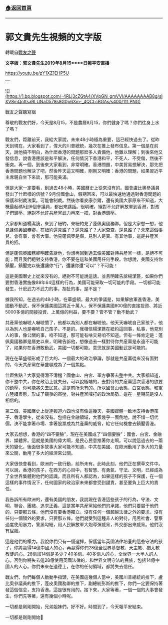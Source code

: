 ###  [:house:返回首頁](https://github.com/ourhimalayas/txt)
---
# 郭文貴先生視頻的文字版
轉載自[戰友之聲](http://littleantvoice.blogspot.com)

**文字版：****郭文貴先生****2019****年****8****月****15****日報平安直播**





https://youtu.be/zY1XZ1EHP5U






|  |
| --- |
|  |  |







[!\[\](https://1.bp.blogspot.com/-4RLj3cZGtA4/XVpGN_gmVVI/AAAAAAAAB8g/sIXV8mQottsaRLUNaD578s8G0p6Xm-_4QCLcBGAs/s400/111.PNG)](https://1.bp.blogspot.com/-4RLj3cZGtA4/XVpGN_gmVVI/AAAAAAAAB8g/sIXV8mQottsaRLUNaD578s8G0p6Xm-_4QCLcBGAs/s1600/111.PNG)

戰友之聲聽寫組


尊敬的戰友們好，今天是8月15，不是農曆8月15，你們健身了嗎？你們往身上水了嗎？


戰友們，距離前天，我給大家說，未來48小時極為重要，這已經快過去了。從昨天到現在，大家看到了，偉大的川普總統，幾次在推上發布信息。第一個是在前天，說他搞不明白，為什麽香港的問題那麽多人責備他，他難以理解；到後來他又發信息，說香港應該是和平解決，任何情況下香港和平，不死人、不受傷，然後不衝突。再一個，到後來大家看到，非常明確。香港問題，中美貿易想解決，那先把香港問題也解決了吧，然後昨天這又明確，剛剛又明確：香港的問題，如果習近平主席親自坐下來談，那可能美滿。


但是大家一定要看，到過去48小時，美國曆史上從來沒有的。國會盧比奧參議員發出了什麽樣的信號？9月份國會山，假期回來，可以最快速地通過對香港問題的保護和制裁法案。可能會制裁。然後你看麥康奈爾，還有美國大家原來不知道，大概最起碼5到6個參議員，都出來講話。很明確，絕對不允許解放軍到香港，對孩子們鎮壓，絕對不允許共産黨武力再來一把，對香港鎮壓。


大家都知道楊潔篪，來到了紐約，來紐約見了蓬佩奧國務卿。但是大家想一想，他見蓬佩奧國務卿，在紐約還見誰了？還見誰了？大家查查，還見誰了？未來這個事兒，會有事，會有大事。他見蓬佩奧是假，見別人是真。有其他事，這是共産黨一貫的招。


但是蓬佩奧國務卿明確告訴他，你想再回到過去像美國對待共産黨一樣，是絕不可能；而且我們絕對支持香港，你不要在這和美國用任何手段。你想說，美國支持你鎮壓，鎮壓完以後還讓你“行”，還讓你還“可以”？不可能！


這是美國曆史上從來沒有的，絕對不可能說這話。並且明確告訴楊潔篪，如果你們要對香港實施像89年64這樣的行為，美國可能采取一切可能的手段。一切都可能發生，什麽武力不武力的事，胡扯的事，是不是？


據我所知，在過去的48小時，在華盛頓，最大的爭議是，如果解放軍進香港，美國動不動武，保不保護美國這將近十萬人，保不保護美國800億的直接投資、將近5000多億的間接投資、上萬億的利益，要不要？管不管？動不動武？


共産黨他嚇唬人嚇唬慣了，他都以為別人都在嚇唬他。他天天嚇唬自己家孩子，他以為別人也是嚇唬自己孩子。不是的。我相信楊潔篪在紐約這回事，私事，他見別人的事，像公關的事，咱不知道，那可能有啥交易咱不知道。但有一條肯定是：蓬佩奧國務卿是曆史以來，明確告訴他，想像過去一樣對待你共産黨是永遠不可能了，如果你在香港敢動武，美國一切都可能。意思就是美國動武是可能的。


現在在華盛頓形成了巨大的、一個最大的政治爭論，那就是共産黨從來沒有面對的，今天共産黨在華盛頓成為了一個焦點。


什麽焦點？大家覺得滑不滑稽？國會山、白宮、軍方爭著去整中共。大家都知道，你不整中共，你在政治上就失分。可以說極端的，去對待的共産黨這次香港的欲要的鎮壓，你可能將失去民意。這是前所未有的。所以國會山表態，白宮表態，和軍方陸續表態，形成了競爭的高壓，對共産黨喊打的政治局勢。這在一星期前是沒人相信的。


第二個，美國曆史上從連報道六四也沒有像這幾天，美國媒體一致地支持香港孩子、香港學生，從來沒有。包括在金融領域，大家幾乎一面倒地，說不惜一切代價，決不能拿著市場、拿著股票成為共産黨的威脅，給它任何機會去鎮壓香港。


大家去想想，香港的“四不要臉”，現在在美國成了“四個要臉”：國會、白宮、金融界、媒體界。這就是美國的偉大啊，是民心民意推著你走啊。可以說這過去的一兩天的變化，後面很多故事大家可能不知道，中共在美國、在歐洲動用了多大的力量來公關，動用了多大的經濟來公關。


大家很快會看到，歐洲的一致行動，前所未有。此時此刻，他們正在撰草文件中。可以說，香港的孩子，在西方的心目中，有智慧、有勇氣、守法、文明，已經成為了全世界集體對他們的認識。而且所有人都認為，如果這樣的孩子不保護，在一個這樣的事件情況下，任何國家的政治家未來都會受到譴責，甚至要負上巨大的責任。


我告訴所有歐洲的，還有美國的朋友，我說現在香港這些孩子的行為，守法、文明、聯合、團結、追求正義，這是當年共産黨給他們的承諾，他們只要屬于他們的，只要那五條，他們沒有要香港獨立。沒有任何一個超越法律之外的要求，沒有任何一個額外的要求，只要那五條。他們就受到這種非人的對待，用黑社會、警察過度使用暴力，警黑勾結，用人民解放軍大炮導彈威脅，外交部出來威脅。他們沒有屈服。

這是他們的權力。我說你們只有一個選擇，保護當年英國法律培養的這些守法的孩子，你將贏得14億中國人的心，再贏得你們28億全世界基督教、天主教、猶太教教徒的心。28億加14億是多少？40多億。40多億人的心，全世界一大半人的人心。否則你將失去這28億使用英國法律的，和世界文明守法的民族，包括14億中國人的人心。你們未來在道德上，在你的任何領域，都將失去信任。


戰友們，你們每個人動動手指頭，在美國這幾個人當中，美國川普總統的推下，盧比奧參議員的推下，蓬皮奧國務卿的推下，副總統彭斯的推下，你們一定要保持著發這個信息，支持香港。這是很有用的。接下來，大家等著，一個一個的大事會發生，你們先等著，還有幾個小時呢。



一切都是剛剛開始，兄弟姐妹們，好不好。時間到了，今天報平安結束。


一切都是剛剛開始🙏